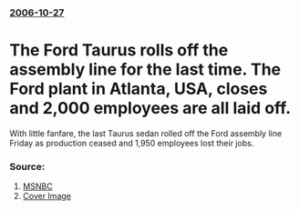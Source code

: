### [2006-10-27](/news/2006/10/27/index.md)

#  The Ford Taurus rolls off the assembly line for the last time. The Ford plant in Atlanta, USA, closes and 2,000 employees are all laid off. 

With little fanfare, the last Taurus sedan rolled off the Ford assembly line Friday as production ceased and 1,950 employees lost their jobs.


### Source:

1. [MSNBC](http://www.msnbc.msn.com/id/15444807/)
1. [Cover Image](http://media4.s-nbcnews.com/j/ap/43ada5ef-9e32-4790-ac3b-48e8641c62e7.standard.jpg)
